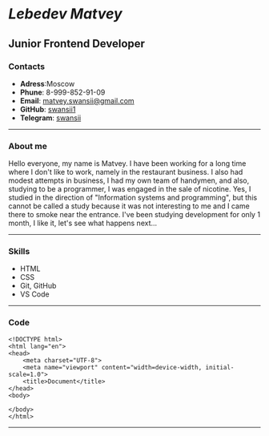 # *Lebedev Matvey*
## Junior Frontend Developer

### Contacts
* **Adress**:Moscow
* **Phune**: 8-999-852-91-09
* **Email**: matvey.swansii@gmail.com
* **GitHub**: [swansii1](https://github.com/swansii1)
* **Telegram**: [swansii](https://t.me/swansii)

---

### About me
Hello everyone, my name is Matvey. I have been working for a long time where I don't like to work, namely in the restaurant business. I also had modest attempts in business, I had my own team of handymen, and also, studying to be a programmer, I was engaged in the sale of nicotine. Yes, I studied in the direction of "Information systems and programming", but this cannot be called a study because it was not interesting to me and I came there to smoke near the entrance. I've been studying development for only 1 month, I like it, let's see what happens next...

___
### Skills
* HTML
* CSS
* Git, GitHub
* VS Code

---

### Code 
```
<!DOCTYPE html>
<html lang="en">
<head>
    <meta charset="UTF-8">
    <meta name="viewport" content="width=device-width, initial-scale=1.0">
    <title>Document</title>
</head>
<body>
    
</body>
</html>
```

---
